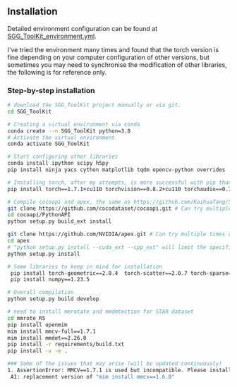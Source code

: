 ## Installation

Detailed environment configuration can be found at [SGG_ToolKit_environment.yml](SGG_ToolKit_environment.yml).

I've tried the environment many times and found that the torch version is fine depending on your computer configuration of other versions, but sometimes you may need to synchronise the modification of other libraries, the following is for reference only.

### Step-by-step installation

```bash
# download the SGG_ToolKit project manually or via git.
cd SGG_ToolKit

# Creating a virtual environment via conda
conda create --n SGG_ToolKit python=3.8  
# Activate the virtual environment
conda activate SGG_ToolKit

# Start configuring other libraries
conda install ipython scipy h5py
pip install ninja yacs cython matplotlib tqdm opencv-python overrides

# Installing torch, after my attempts, is more successful with pip than conda!, the installation commands can be found here: https://pytorch.org/get-started/previous-versions/
pip install torch==1.7.1+cu110 torchvision==0.8.2+cu110 torchaudio==0.7.2 -f https://download.pytorch.org/whl/torch_stable.html

# Compile cocoapi and apex, the same as https://github.com/KaihuaTang/Scene-Graph-Benchmark.pytorch
git clone https://github.com/cocodataset/cocoapi.git # Can try multiple times or check the network and if it fails
cd cocoapi/PythonAPI
python setup.py build_ext install

git clone https://github.com/NVIDIA/apex.git # Can try multiple times or check the network and if it fails
cd apex
# "python setup.py install --cuda_ext --cpp_ext" will limit the specific version, designed to modify the setup.py, after trying it will work
python setup.py install 

# Some libraries to keep in mind for installation
 pip install torch-geometric==2.0.4  torch-scatter==2.0.7 torch-sparse==0.6.9
 pip install numpy==1.23.5

# Overall compilation
python setup.py build develop

# need to install mmrotate and mmdetection for STAR dataset
cd mmrote_RS
pip install openmim
mim install mmcv-full==1.7.1 
mim install mmdet==2.26.0
pip install -r requirements/build.txt
pip install -v -e .

### Some of the issues that may arise (will be updated continuously)
1. AssertionError: MMCV==1.7.1 is used but incompatible. Please install mmcv>=1.4.5, <=1.6.0.
 A1: replacement version of "mim install mmcv==1.6.0"

